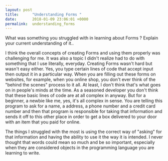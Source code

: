 ```yaml
---
layout: post
title:      "Understanding Forms "
date:       2018-01-09 23:06:01 +0000
permalink:  understanding_forms
---
```



What was something you struggled with in learning about Forms ? Explain your current understanding of it..

I think the overall concepts of creating Forms and using them properly was challenging for me.  It was also a topic I didn't realize had to do with something that I use literally, everyday. Creating Forms wasn't hard but wasn't easy either.  Yes, you type certain lines of code that accept input then output it in a particular way. When you are filling out these forms on websites, for example, when you online shop, you don't ever think of the "behind the scenes" process to it all. At least, I don't think that's what goes on in people's minds at the time.  As a seasoned developer you don't think that these basic lines of code are at all complex in anyway. But for a beginner, a newbie like me, yes, it's all complex in sense. You are telling this program to ask for a name, a address, a phone number and a credit card number and then that program is responsible for taking that information and sends it off to this other place in order to get a box delivered to your door with an item that you paid for online. 

The things I struggled with the most is using the correct way of "asking" for that information and having the ability to use it the way it is intended.  I never thought that words could mean so much and be so important, especially when they are considered objects in the programming language you are learning to write. 
